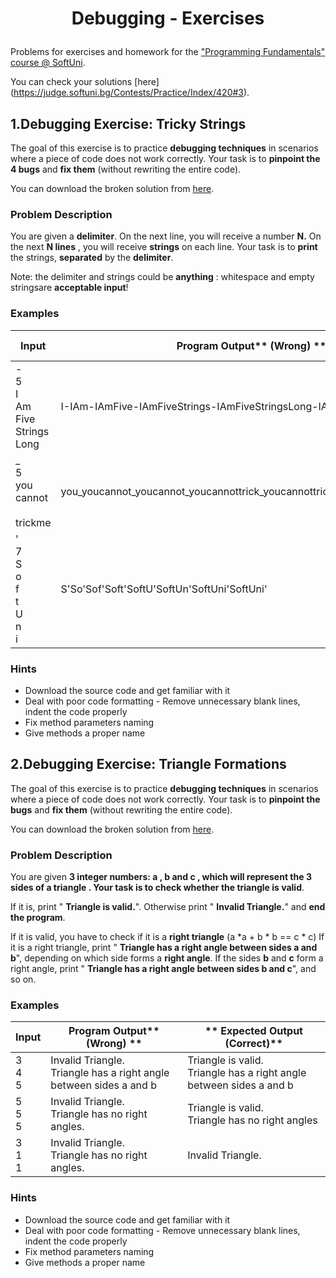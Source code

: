 # <p align="center"> Debugging - Exercises  <p>

Problems for exercises and homework for the [&quot;Programming Fundamentals&quot; course @ SoftUni](https://softuni.bg/courses/programming-fundamentals).

You can check your solutions [here] (https://judge.softuni.bg/Contests/Practice/Index/420#3).

## 1.Debugging Exercise: Tricky Strings

The goal of this exercise is to practice **debugging techniques** in scenarios where a piece of code does not work correctly. Your task is to **pinpoint the 4 bugs** and **fix them** (without rewriting the entire code).

You can download the broken solution from [here](https://softuni.bg/downloads/svn/soft-tech/Jan-2017/Programming-Fundamentals-Extended-Jan-2017/05.%20Programming-Fundamentals-Debugging-and-Troubleshooting-Code/05.%20Programming-Fundamentals-Debugging-and-Troubleshooting-Code-Exercises-Broken-Solutions.zip).

### Problem Description

You are given a **delimiter**. On the next line, you will receive a number **N.** On the next **N lines** , you will receive **strings** on each line. Your task is to **print** the strings, **separated** by the **delimiter**.

Note: the delimiter and strings could be **anything** : whitespace and empty stringsare **acceptable input**!

### Examples

| **Input** | **Program Output**** (Wrong) **|** Expected Output (Correct)** |
| --- | --- | --- |
| - <br/>5<br/>I<br/>Am<br/>Five<br/>Strings<br/>Long | I-IAm-IAmFive-IAmFiveStrings-IAmFiveStringsLong-IAmFiveStringsLong- | I-Am-Five-Strings-Long |
| \_<br/>5<br/>you<br/>cannot<br/><br/> trickme | you\_youcannot\_youcannot\_youcannottrick\_youcannottrickme\_youcannottrickme\_ | you\_cannot\_\_trick\_me |
| &#39;<br/>7<br/>S<br/>o<br/>f<br/>t<br/>U<br/>n<br/>i | S&#39;So&#39;Sof&#39;Soft&#39;SoftU&#39;SoftUn&#39;SoftUni&#39;SoftUni&#39; | S&#39;o&#39;f&#39;t&#39;U&#39;n&#39;i |

### Hints

- Download the source code and get familiar with it
- Deal with poor code formatting - Remove unnecessary blank lines, indent the code properly
- Fix method parameters naming
- Give methods a proper name

## 2.Debugging Exercise: Triangle Formations

The goal of this exercise is to practice **debugging techniques** in scenarios where a piece of code does not work correctly. Your task is to **pinpoint the bugs** and **fix them** (without rewriting the entire code).

You can download the broken solution from [here](https://softuni.bg/downloads/svn/soft-tech/Jan-2017/Programming-Fundamentals-Extended-Jan-2017/05.%20Programming-Fundamentals-Debugging-and-Troubleshooting-Code/05.%20Programming-Fundamentals-Debugging-and-Troubleshooting-Code-Exercises-Broken-Solutions.zip).

### Problem Description

You are given **3 integer numbers: a , b and c **, which will represent the** 3 sides of a triangle **. Your task is to check whether the triangle is** valid**.

If it is, print &quot; **Triangle is valid.**&quot;.
Otherwise print &quot; **Invalid Triangle.**&quot; and **end the program**.

If it is valid, you have to check if it is a **right triangle** (a *a + b * b == c * c)
If it is a right triangle, print &quot; **Triangle has a right angle between sides a and b**&quot;, depending on which side forms a **right angle**. If the sides **b** and **c** form a right angle, print &quot; **Triangle has a right angle between sides b and c**&quot;, and so on.
### Examples

| **Input** | **Program Output**** (Wrong) **|** Expected Output (Correct)** |
| --- | --- | --- |
| 3<br/>4<br/>5 | Invalid Triangle.<br/>Triangle has a right angle between sides a and b | Triangle is valid.<br/>Triangle has a right angle between sides a and b |
| 5<br/>5<br/>5 | Invalid Triangle.<br/>Triangle has no right angles. | Triangle is valid.<br/>Triangle has no right angles |
| 3<br/>1<br/>1 | Invalid Triangle.<br/>Triangle has no right angles. | Invalid Triangle. |

### Hints

- Download the source code and get familiar with it
- Deal with poor code formatting - Remove unnecessary blank lines, indent the code properly
- Fix method parameters naming
- Give methods a proper name
